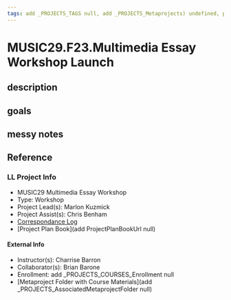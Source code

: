 ```yaml
---
tags: add _PROJECTS_TAGS null, add _PROJECTS_Metaprojects) undefined, project, project-launch
---
```


# MUSIC29.F23.Multimedia Essay Workshop Launch

## description 

## goals 

## messy notes

## Reference
### LL Project Info
* MUSIC29 Multimedia Essay Workshop
* Type: Workshop
* Project Lead(s): Marlon Kuzmick
* Project Assist(s): Chris Benham
* [Correspondance Log](https://drive.google.com/drive/folders/1hmFA6loJpC3yvwKbN6fwc9MxuVsfEy97?usp=drive_link)
* [Project Plan Book](add ProjectPlanBookUrl null)

#### External Info
* Instructor(s): Charrise Barron
* Collaborator(s): Brian Barone
* Enrollment: add _PROJECTS_COURSES_Enrollment null
* [Metaproject Folder with Course Materials](add _PROJECTS_AssociatedMetaprojectFolder null)





